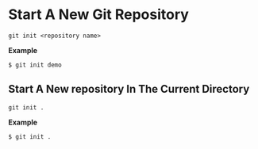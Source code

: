# Start A New Git Repository

`git init <repository name>`

**Example**
```
$ git init demo
```


## Start A New repository In The Current Directory

`git init .`

**Example**
```
$ git init .
```